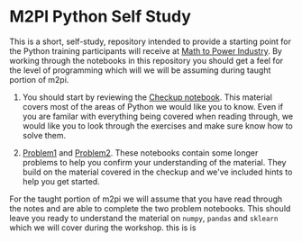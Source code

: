 # M2PI Python Self Study

This is a short, self-study, repository intended to provide a starting point for the
Python training participants will receive at [Math to Power
Industry](https://m2pi.ca).  By working through the notebooks in this repository you should get a feel for the level of programming which will we will be assuming during taught portion of m2pi.

1. You should start by reviewing the [Checkup notebook](./PythonForM2PI.ipynb). This material covers most of the areas of Python we would like you to know. Even if you are familar with everything being covered when reading through, we would like you to look through the exercises and make sure know how to solve them.

2. [Problem1](./Problem1.ipynb) and [Problem2](./Problem2.ipynb). These notebooks contain some longer problems to help you confirm your understanding of the material. They build on the material covered in the checkup and we've included hints to help you get started.

For the taught portion of m2pi we will assume that you have read through the notes and are able to complete the two problem notebooks. This should leave you ready to understand the material on `numpy`, `pandas` and `sklearn` which we will cover during the workshop.
this is is